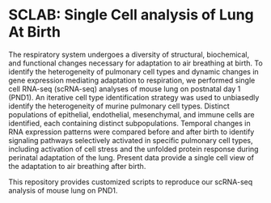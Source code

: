 # SCLAB: Single Cell analysis of Lung At Birth
The respiratory system undergoes a diversity of structural, biochemical, and functional changes necessary for adaptation to air breathing at birth. To identify the heterogeneity of pulmonary cell types and dynamic changes in gene expression mediating adaptation to respiration, we performed single cell RNA-seq (scRNA-seq) analyses of mouse lung on postnatal day 1 (PND1). An iterative cell type identification strategy was used to unbiasedly identify the heterogeneity of murine pulmonary cell types. Distinct populations of epithelial, endothelial, mesenchymal, and immune cells are identified, each containing distinct subpopulations. Temporal changes in RNA expression patterns were compared before and after birth to identify signaling pathways selectively activated in specific pulmonary cell types, including activation of cell stress and the unfolded protein response during perinatal adaptation of the lung. Present data provide a single cell view of the adaptation to air breathing after birth. 

This repository provides customized scripts to reproduce our scRNA-seq analysis of mouse lung on PND1.
